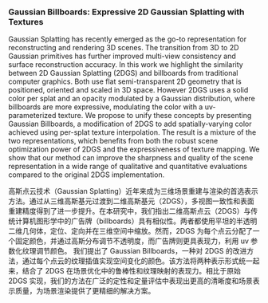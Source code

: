### Gaussian Billboards: Expressive 2D Gaussian Splatting with Textures

Gaussian Splatting has recently emerged as the go-to representation for reconstructing and rendering 3D scenes. The transition from 3D to 2D Gaussian primitives has further improved multi-view consistency and surface reconstruction accuracy. In this work we highlight the similarity between 2D Gaussian Splatting (2DGS) and billboards from traditional computer graphics. Both use flat semi-transparent 2D geometry that is positioned, oriented and scaled in 3D space. However 2DGS uses a solid color per splat and an opacity modulated by a Gaussian distribution, where billboards are more expressive, modulating the color with a uv-parameterized texture. We propose to unify these concepts by presenting Gaussian Billboards, a modification of 2DGS to add spatially-varying color achieved using per-splat texture interpolation. The result is a mixture of the two representations, which benefits from both the robust scene optimization power of 2DGS and the expressiveness of texture mapping. We show that our method can improve the sharpness and quality of the scene representation in a wide range of qualitative and quantitative evaluations compared to the original 2DGS implementation.

高斯点云技术（Gaussian Splatting）近年来成为三维场景重建与渲染的首选表示方法。通过从三维高斯基元过渡到二维高斯基元（2DGS），多视图一致性和表面重建精度得到了进一步提升。在本研究中，我们指出二维高斯点云（2DGS）与传统计算机图形学中的广告牌（billboards）具有相似性。两者都使用平坦的半透明二维几何体，定位、定向并在三维空间中缩放。然而，2DGS 为每个点云分配了一个固定颜色，并通过高斯分布调节不透明度，而广告牌则更具表现力，利用 uv 参数化纹理调节颜色。
我们提出了 Gaussian Billboards，一种对 2DGS 的改进方法，通过每个点云的纹理插值实现空间变化的颜色。该方法将两种表示形式统一起来，结合了 2DGS 在场景优化中的鲁棒性和纹理映射的表现力。相比于原始 2DGS 实现，我们的方法在广泛的定性和定量评估中表现出更高的清晰度和场景表示质量，为场景渲染提供了更精细的解决方案。
